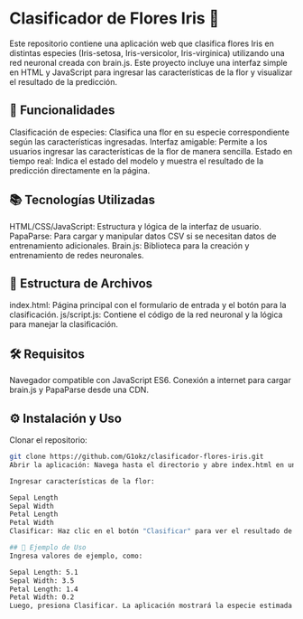 # Clasificador de Flores Iris 🌸 

Este repositorio contiene una aplicación web que clasifica flores Iris en distintas especies (Iris-setosa, Iris-versicolor, Iris-virginica) utilizando una red neuronal creada con brain.js. Este proyecto incluye una interfaz simple en HTML y JavaScript para ingresar las características de la flor y visualizar el resultado de la predicción.

## 🚀 Funcionalidades
Clasificación de especies: Clasifica una flor en su especie correspondiente según las características ingresadas.
Interfaz amigable: Permite a los usuarios ingresar las características de la flor de manera sencilla.
Estado en tiempo real: Indica el estado del modelo y muestra el resultado de la predicción directamente en la página.

## 📚 Tecnologías Utilizadas
HTML/CSS/JavaScript: Estructura y lógica de la interfaz de usuario.
PapaParse: Para cargar y manipular datos CSV si se necesitan datos de entrenamiento adicionales.
Brain.js: Biblioteca para la creación y entrenamiento de redes neuronales.

## 📂 Estructura de Archivos
index.html: Página principal con el formulario de entrada y el botón para la clasificación.
js/script.js: Contiene el código de la red neuronal y la lógica para manejar la clasificación.

## 🛠 Requisitos
Navegador compatible con JavaScript ES6.
Conexión a internet para cargar brain.js y PapaParse desde una CDN.

## ⚙️ Instalación y Uso
Clonar el repositorio:

```bash
git clone https://github.com/G1okz/clasificador-flores-iris.git
Abrir la aplicación: Navega hasta el directorio y abre index.html en un navegador web.

Ingresar características de la flor:

Sepal Length
Sepal Width
Petal Length
Petal Width
Clasificar: Haz clic en el botón "Clasificar" para ver el resultado de la especie de la flor.

## 📖 Ejemplo de Uso
Ingresa valores de ejemplo, como:

Sepal Length: 5.1
Sepal Width: 3.5
Petal Length: 1.4
Petal Width: 0.2
Luego, presiona Clasificar. La aplicación mostrará la especie estimada (por ejemplo, Iris-setosa).


